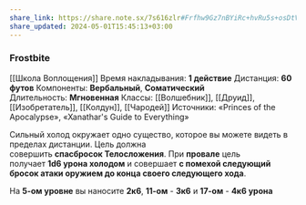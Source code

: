 ```yaml
---
share_link: https://share.note.sx/7s616zlr#Frfhw9Gz7nBYiRc+hvRu5s+osDtV4tzOCYGEoujVYwE
share_updated: 2024-05-01T15:45:13+03:00
---
```

### Frostbite
[[Школа Воплощения]]
Время накладывания: **1 действие**
Дистанция: **60 футов**
Компоненты: **Вербальный**, **Соматический**
Длительность: **Мгновенная**
Классы: [[Волшебник]], [[Друид]], [[Изобретатель]], [[Колдун]], [[Чародей]]
Источники: «Princes of the Apocalypse», «Xanathar's Guide to Everything»

Сильный холод окружает одно существо, которое вы можете видеть в пределах дистанции. Цель должна совершить **спасбросок Телосложения**. При **провале** цель получает **1d6 урона холодом** и совершает **с помехой следующий бросок атаки оружием до конца своего следующего хода**.  
  
На **5-ом уровне** вы наносите **2к6**, **11-ом** - **3к6** и **17-ом** - **4к6 урона**